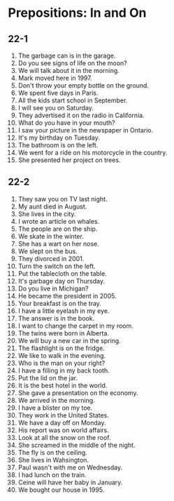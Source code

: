 # Prepositions: In and On

## 22-1

1. The garbage can is in the garage.
1. Do you see signs of life on the moon?
1. We will talk about it in the morning.
1. Mark moved here in 1997.
1. Don't throw your empty bottle on the ground.
1. We spent five days in Paris.
1. All the kids start school in September.
1. I will see you on Saturday.
1. They advertised it on the radio in California.
1. What do you have in your mouth?
1. I saw your picture in the newspaper in Ontario.
1. It's my birthday on Tuesday.
1. The bathroom is on the left.
1. We went for a ride on his motorcycle in the country.
1. She presented her project on trees.

## 22-2

1. They saw you on TV last night.
1. My aunt died in August.
1. She lives in the city.
1. I wrote an article on whales.
1. The people are on the ship.
1. We skate in the winter.
1. She has a wart on her nose.
1. We slept on the bus.
1. They divorced in 2001.
1. Turn the switch on the left.
1. Put the tablecloth on the table.
1. It's garbage day on Thursday.
1. Do you live in Michigan?
1. He became the president in 2005.
1. Your breakfast is on the tray.
1. I have a little eyelash in my eye.
1. The answer is in the book.
1. I want to change the carpet in my room.
1. The twins were born in Alberta.
1. We will buy a new car in the spring.
1. The flashlight is on the fridge.
1. We like to walk in the evening.
1. Who is the man on your right?
1. I have a filling in my back tooth.
1. Put the lid on the jar.
1. It is the best hotel in the world.
1. She gave a presentation on the economy.
1. We arrived in the morning.
1. I have a blister on my toe.
1. They work in the United States.
1. We have a day off on Monday.
1. His report was on world affairs.
1. Look at all the snow on the roof.
1. She screamed in the middle of the night.
1. The fly is on the ceiling.
1. She lives in Wahsington.
1. Paul wasn't with me on Wednesday.
1. I had lunch on the train.
1. Ceine will have her baby in January.
1. We bought our house in 1995.
